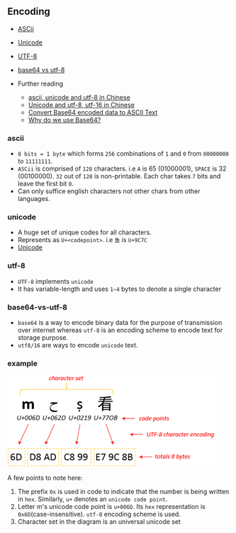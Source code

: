 ## Encoding

- [ASCii](#ascii)
- [Unicode](#unicode)
- [UTF-8](#utf-8)
- [base64 vs utf-8](#base64-vs-utf-8)

- Further reading
  - [ascii, unicode and utf-8 in Chinese](http://www.ruanyifeng.com/blog/2007/10/ascii_unicode_and_utf-8.html)
  - [Unicode and utf-8, utf-16 in Chinese](https://www.jianshu.com/p/9ed19a6645df)
  - [Convert Base64 encoded data to ASCII Text](https://www.hcidata.info/base64.htm)
  - [Why do we use Base64? ](https://stackoverflow.com/questions/3538021/why-do-we-use-base64)

### ascii

- `8 bits = 1 byte` which forms `256` combinations of `1` and `0` from `00000000` to `11111111`.
- `ASCii` is comprised of `128` characters. i.e `A` is 65 (01000001), `SPACE` is 32 (00100000). `32` out of `128` is non-printable. Each char takes `7` bits and leave the first bit `0`.
- Can only suffice english characters not other chars from other languages.

### unicode

- A huge set of unique codes for all characters.
- Represents as `U+<codepoint>`. i.e `鱼` is `U+9C7C`
- [Unicode](http://www.ruanyifeng.com/blog/2014/12/unicode.html)

### utf-8

- `UTF-8` implements `unicode`
- It has variable-length and uses `1~4` bytes to denote a single character

### base64-vs-utf-8

- `base64` is a way to encode binary data for the purpose of transmission over internet whereas `utf-8` is an encoding scheme to encode text for storage purpose.
- `utf8/16` are ways to encode `unicode` text.

### example

![encoding](encoding.jpg)

A few points to note here:

1. The prefix `0x` is used in code to indicate that the number is being written in `hex`. Similarly, `u+` denotes an `unicode code point`.
2. Letter m's unicode code point is `u+006D`. Its `hex` representation is `0x6D`(case-insensitive). `utf-8` encoding scheme is used.
3. Character set in the diagram is an universal unicode set
